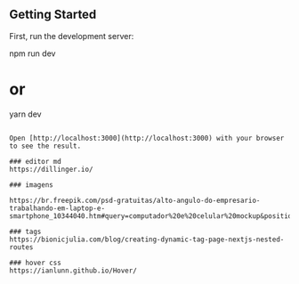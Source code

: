 
## Getting Started

First, run the development server:

npm run dev
# or
yarn dev
```

Open [http://localhost:3000](http://localhost:3000) with your browser to see the result.

### editor md
https://dillinger.io/ 

### imagens

https://br.freepik.com/psd-gratuitas/alto-angulo-do-empresario-trabalhando-em-laptop-e-smartphone_10344040.htm#query=computador%20e%20celular%20mockup&position=42&from_view=keyword

### tags
https://bionicjulia.com/blog/creating-dynamic-tag-page-nextjs-nested-routes

### hover css
https://ianlunn.github.io/Hover/